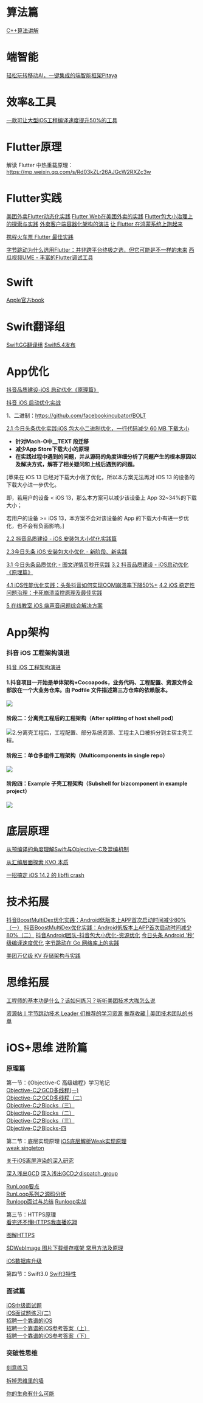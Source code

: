 
# 算法篇
[C++算法讲解](https://github.com/youngyangyang04/leetcode-master)


# 端智能
[轻松玩转移动AI，一键集成的端智能框架Pitaya](https://mp.weixin.qq.com/s/XF2k9MGcbY_hqlLEjl0hhw)

# 效率&工具
[一款可让大型iOS工程编译速度提升50%的工具](https://mp.weixin.qq.com/s/uBpkelG8q_xmskWPYyWONA)


# Flutter原理
解读 Flutter 中热重载原理：https://mp.weixin.qq.com/s/Rd03kZLr26AJGcW2RXZc3w


# Flutter实践
[美团外卖Flutter动态化实践](https://mp.weixin.qq.com/s/wjEvtvexYytzSy5RwqGQyw)
[Flutter Web在美团外卖的实践](https://mp.weixin.qq.com/s/GjFC5_85pIk9EbKPJXZsXg)
[Flutter包大小治理上的探索与实践](https://mp.weixin.qq.com/s/adC-YUWd-xuUlzeAPHzJoQ)
[外卖客户端容器化架构的演进](https://mp.weixin.qq.com/s/kW5wu7GM7pMRRvN-dQvE2g)
[让 Flutter 在鸿蒙系统上跑起来](https://mp.weixin.qq.com/s/vTWZRaxvsOS_VRjfh6l4FQ)

[携程火车票 Flutter 最佳实践](https://mp.weixin.qq.com/s/VP6WEQkEel3W4tdo3ThYDw)

[字节跳动为什么选用Flutter：并非跨平台终极之选，但它可能是不一样的未来](https://mp.weixin.qq.com/s/OlSEpK-KKfpypwQFnJ4kfQ)
[西瓜视频UME - 丰富的Flutter调试工具](https://mp.weixin.qq.com/s/9GjXB9Eu-OP3fIjdQWKklg)


# Swift
[Apple官方book](https://docs.swift.org/swift-book/LanguageGuide/TheBasics.html)
# Swift翻译组
[SwiftGG翻译组](https://swiftgg.gitbook.io/swift/)
[Swift5.4发布](https://mp.weixin.qq.com/s/CKx-UhzBkhDMDvDbzjX09g)


# App优化
[抖音品质建设-iOS 启动优化《原理篇》](https://mp.weixin.qq.com/s/3-Sbqe9gxdV6eI1f435BDg)

[抖音 iOS 启动优化实战](https://www.infoq.cn/article/tx0tcv9h6lkvknokqn7i)

1、二进制：https://github.com/facebookincubator/BOLT


[2.1 今日头条优化实践:iOS 包大小二进制优化，一行代码减少 60 MB 下载大小](https://mp.weixin.qq.com/s/TnqAqpmuXsGFfpcSUqZ9GQ)

- **针对Mach-O中__TEXT 段迁移**
- **减少App Store下载大小的原理**
- **在实践过程中遇到的问题，并从源码的角度详细分析了问题产生的根本原因以及解决方式，解答了相关疑问和上线后遇到的问题。**

[苹果在 iOS 13 已经对下载大小做了优化，所以本方案无法再对 iOS 13 的设备的下载大小进一步优化。

即，若用户的设备 < iOS 13，那么本方案可以减少该设备上 App 32~34%的下载大小；

若用户的设备 >= iOS 13，本方案不会对该设备的 App 的下载大小有进一步优化，也不会有负面影响。]

[2.2 抖音品质建设 - iOS 安装包大小优化实践篇](https://mp.weixin.qq.com/s/LSP8kC09zjb-sDjgZaikbg)

[2.3今日头条 iOS 安装包大小优化 - 新阶段、新实践](https://mp.weixin.qq.com/s/oyqAa8wKdioI5ZDG5LjkfA)



[3.1 今日头条品质优化 - 图文详情页秒开实践](https://mp.weixin.qq.com/s/Xqr6rQBbx7XPoBESEFuXJw)
[3.2 抖音品质建设 - iOS启动优化《原理篇》](https://mp.weixin.qq.com/s/3-Sbqe9gxdV6eI1f435BDg)


[4.1 iOS性能优化实践：头条抖音如何实现OOM崩溃率下降50%+](https://mp.weixin.qq.com/s/4-4M9E8NziAgshlwB7Sc6g)
[4.2 iOS 稳定性问题治理：卡死崩溃监控原理及最佳实践](https://mp.weixin.qq.com/s/cEfIZGtUojKKbhIfUyhTMw)


[5 在线教室 iOS 端声音问题综合解决方案](https://mp.weixin.qq.com/s/yFNb0zvPtEjHAtED7-jT0w)



# App架构
### 抖音 iOS 工程架构演进
[抖音 iOS 工程架构演进](https://mp.weixin.qq.com/s/HHH5_IEbsR8iSmXSIdeutw)
#### 1.抖音项目一开始是单体架构+Cocoapods，业务代码、工程配置、资源文件全部放在一个大业务仓库。由 Podfile 文件描述第三方仓库的依赖版本。
![](https://mmbiz.qpic.cn/mmbiz_png/5EcwYhllQOgxv4BKibbw6cq7h91kLkCLaGiaIIC7gHZfcc6j8KBCUv4XIqGXRk1L3OIEba1my7JHZo5kDIhRyUZQ/640?wx_fmt=png&tp=webp&wxfrom=5&wx_lazy=1&wx_co=1)
#### 阶段二：分离壳工程后的工程架构（After splitting of host shell pod）
![2.分离壳工程后，工程配置、部分系统资源、工程主入口被拆分到主宿主壳工程。](https://mmbiz.qpic.cn/mmbiz_png/5EcwYhllQOgxv4BKibbw6cq7h91kLkCLaicPQCz56N51ickoJsKk0vcpsibyOpvGM8UFSLCZETTSjvynjQtH3Z46cw/640?wx_fmt=png&tp=webp&wxfrom=5&wx_lazy=1&wx_co=1)
#### 阶段三：单仓多组件工程架构（Multicomponents in single repo）
![](https://mmbiz.qpic.cn/mmbiz_png/5EcwYhllQOgxv4BKibbw6cq7h91kLkCLaJdrzvWg2lPMoQaic7M974BDneCzrdV7KQdCSoEicF5OQia7gHBlEyUd4g/640?wx_fmt=png&tp=webp&wxfrom=5&wx_lazy=1&wx_co=1)
#### 阶段四：Example 子壳工程架构（Subshell for bizcomponent in example project）
![](https://mmbiz.qpic.cn/mmbiz_png/5EcwYhllQOgxv4BKibbw6cq7h91kLkCLaBc5HX9hONLz7yZvzzSgdGkypVFiaZas0KZ7KiahazjEdZBz4ze72zsaw/640?wx_fmt=png&tp=webp&wxfrom=5&wx_lazy=1&wx_co=1)

# 底层原理

[从预编译的角度理解Swift与Objective-C及混编机制](https://mp.weixin.qq.com/s/gI9vL1KlHuMzMoWWf2tnIw)

[从汇编层面探索 KVO 本质](https://mp.weixin.qq.com/s/0Yfb-FYorH5GZ3ZB6bMCUQ)

[一招搞定 iOS 14.2 的 libffi crash](https://mp.weixin.qq.com/s/XLqcCfcNhpCA8Tg6LknBCQ)

# 技术拓展
[抖音BoostMultiDex优化实践：Android低版本上APP首次启动时间减少80%（一）](https://mp.weixin.qq.com/s/jINCbTJ5qMaD6NdeGBHEwQ)
[抖音BoostMultiDex优化实践：Android低版本上APP首次启动时间减少80%（二）](https://mp.weixin.qq.com/s/ILDTykAwR0xIkW-d1YzRHw)
[抖音Android团队-抖音包大小优化-资源优化](https://mp.weixin.qq.com/s/xxrvRKXXDquJaezjrOlLwA)
[今日头条 Android '秒' 级编译速度优化](https://mp.weixin.qq.com/s/e1L6gB_s5H38unSfhf4c6A)
[字节跳动在 Go 网络库上的实践](https://mp.weixin.qq.com/s/wSaJYg-HqnYY4SdLA2Zzaw)

[美团万亿级 KV 存储架构与实践](https://mp.weixin.qq.com/s/1woExb3V_PjnrhHYH5Jksg)

# 思维拓展
[工程师的基本功是什么？该如何练习？听听美团技术大咖怎么说](https://mp.weixin.qq.com/s/vOZb2PUdqMUj17ReMA43GA)


[资源帖丨字节跳动技术 Leader 们推荐的学习资源](https://mp.weixin.qq.com/s/mNZHlBcpJDaBkR5J4ay4Tg)
[推荐收藏 | 美团技术团队的书单](https://mp.weixin.qq.com/s/okG7ZglLB2PPVM_Wz0PFUg)



# iOS+思维 进阶篇 

### 原理篇

第一节：《Objective-C 高级编程》学习笔记    
[Objective-C之GCD多线程(一)](https://larrycal.coding.me/2017/02/09/Objective-C之多线程/)   
[Objective-C之GCD多线程（二)](https://larrycal.coding.me/2017/02/13/Objective-C之GCD多线程（二）/)   
[Objective-C之Blocks（三）](https://larrycal.coding.me/2017/02/03/Objective-C之Blocks（三）/)   
[Objective-C之Blocks（二）](https://larrycal.coding.me/2017/01/28/Objective-C之Blocks（二）/)   
[Objective-C之Blocks（三）](https://larrycal.coding.me/2017/02/03/Objective-C之Blocks（三）/)   
[Objective-C之Blocks-四](https://larrycal.coding.me/2017/03/27/Objective-C之Blocks-四/)   

第二节：底层实现原理
[iOS底层解析Weak实现原理](http://www.jianshu.com/p/13c4fb1cedea)        
[weak singleton](https://zhuanlan.zhihu.com/p/27832890)   

[关于iOS离屏渲染的深入研究](https://zhuanlan.zhihu.com/p/72653360)

[深入浅出GCD](https://xiaozhuanlan.com/u/3785694919)
[深入浅出GCD之dispatch_group](https://xiaozhuanlan.com/topic/0863519247)

[RunLoop要点](http://aaaboom.com/?p=37)   
[RunLoop系列之源码分析](http://aaaboom.com/?p=34#wow1)   
[Runloop面试与总结](https://juejin.im/post/5c9e28ddf265da307261efff)
[Runloop实战](https://juejin.im/post/5cacb2baf265da03904bf93b)

第三节：HTTPS原理   
[看完还不懂HTTPS我直播吃翔](http://www.jianshu.com/p/ca7df01a9041) 

[图解HTTPS](https://mp.weixin.qq.com/s/3gI8avaaaEaBJjOKitN7Fw)

[SDWebImage 图片下载缓存框架 常用方法及原理](http://www.jianshu.com/p/4191017c8b39)  

[iOS数据库升级](http://www.jianshu.com/p/e1bd870b4ac2)   

第四节：Swift3.0
[Swift3特性](http://www.jianshu.com/p/5d911fae5b2f)

### 面试篇   
[iOS中级面试题](http://mrpeak.cn/ios/2016/01/07/push)  
[iOS面试题练习(二)](https://larrycal.coding.me/2017/02/27/iOS面试题-二/)  
[招聘一个靠谱的iOS](http://blog.sunnyxx.com/2015/07/04/ios-interview/)     
[招聘一个靠谱的iOS参考答案（上）](https://github.com/ChenYilong/iOSInterviewQuestions/blob/master/01《招聘一个靠谱的iOS》面试题参考答案/《招聘一个靠谱的iOS》面试题参考答案（上）.md)    
[招聘一个靠谱的iOS参考答案（下）](https://github.com/ChenYilong/iOSInterviewQuestions/blob/master/01《招聘一个靠谱的iOS》面试题参考答案/《招聘一个靠谱的iOS》面试题参考答案（下）.md)                    

### 突破性思维
[刻意练习](https://book.douban.com/subject/26895993/)       

[拆掉思维里的墙](https://www.amazon.cn/拆掉思维里的墙-原来我还可以这样活-古典/dp/B009P4OW6U/ref=sr_1_2?s=digital-text&ie=UTF8&qid=1503646401&sr=1-2&keywords=拆掉思维里的墙)    

[你的生命有什么可能](https://www.amazon.cn/你的生命有什么可能-古典/dp/B00SIOKLMM/ref=pd_sim_351_3?ie=UTF8&psc=1&refRID=2X0YEEB59NM2X633X420)



